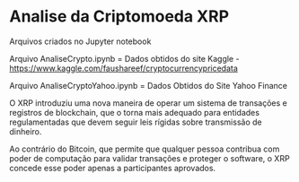 # Analise da Criptomoeda XRP

Arquivos criados no Jupyter notebook

Arquivo AnaliseCrypto.ipynb = Dados obtidos do site Kaggle - https://www.kaggle.com/faushareef/cryptocurrencypricedata

Arquivo AnaliseCryptoYahoo.ipynb = Dados Obtidos do Site Yahoo Finance

O XRP introduziu uma nova maneira de operar um sistema de transações e registros de blockchain, que o torna mais adequado para entidades regulamentadas que devem seguir leis rígidas sobre transmissão de dinheiro.

Ao contrário do Bitcoin, que permite que qualquer pessoa contribua com poder de computação para validar transações e proteger o software, o XRP concede esse poder apenas a participantes aprovados.

